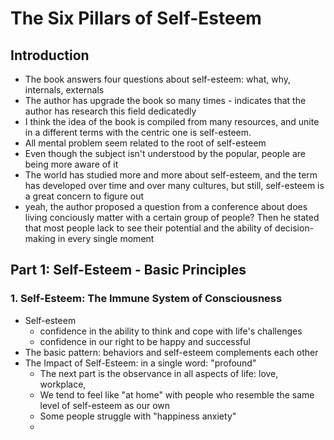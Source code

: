 # The Six Pillars of Self-Esteem

## Introduction

- The book answers four questions about self-esteem: what, why, internals, externals
- The author has upgrade the book so many times - indicates that the author has research this field dedicatedly
- I think the idea of the book is compiled from many resources, and unite in a different terms with the centric one is self-esteem. 
- All mental problem seem related to the root of self-esteem
- Even though the subject isn't understood by the popular, people are being more aware of it
- The world has studied more and more about self-esteem, and the term has developed over time and over many cultures, but still, self-esteem is a great concern to figure out
- yeah, the author proposed a question from a conference about does living conciously matter with a certain group of people? Then he stated that most people lack to see their potential and the ability of decision-making in every single moment

## Part 1: Self-Esteem - Basic Principles

### 1. Self-Esteem: The Immune System of Consciousness

- Self-esteem
  - confidence in the ability to think and cope with life's challenges
  - confidence in our right to be happy and successful  
- The basic pattern: behaviors and self-esteem complements each other
- The Impact of Self-Esteem: in a single word: "profound"
  - The next part is the observance in all aspects of life: love, workplace, 
  - We tend to feel like "at home" with people who resemble the same level of self-esteem as our own
  - Some people struggle with "happiness anxiety"
  - 
